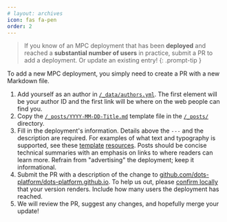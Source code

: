 ```yaml
---
# layout: archives
icon: fas fa-pen
order: 2
---
```


> If you know of an MPC deployment that has been **deployed** and reached a **substantial number of users** in practice, submit a PR to add a deployment. Or update an existing entry!
{: .prompt-tip }

To add a new MPC deployment, you simply need to create a PR with a new Markdown file.
1. Add yourself as an author in [`/_data/authors.yml`](https://github.com/dots-platform/dots-platform.github.io/blob/master/_data/authors.yml). The first element will be your author ID and the first link will be where on the web people can find you.
2. Copy the [`/_posts/YYYY-MM-DD-Title.md`](https://github.com/dots-platform/dots-platform.github.io/blob/master/_posts/YYYY-MM-DD-Title.md) template file in the [`/_posts/`](https://github.com/dots-platform/dots-platform.github.io/tree/main/_posts) directory.
3. Fill in the deployment's information. Details above the `---` and the description are required. For examples of what text and typography is supported, see these [template](https://chirpy.cotes.page/posts/text-and-typography/) [resources](https://github.com/cotes2020/jekyll-theme-chirpy/blob/master/_posts/2019-08-08-text-and-typography.md). Posts should be concise technical summaries with an emphasis on links to where readers can learn more. Refrain from "advertising" the deployment; keep it informational.
4. Submit the PR with a description of the change to [github.com/dots-platform/dots-platform.github.io](https://github.com/dots-platform/dots-platform.github.io). To help us out, please [confirm locally](https://chirpy.cotes.page/posts/getting-started/#running-local-server) that your version renders. Include how many users the deployment has reached.
5. We will review the PR, suggest any changes, and hopefully merge your update!
